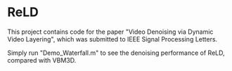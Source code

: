 # ReLD
This project contains code for the paper "Video Denoising via Dynamic Video Layering", which was submitted to IEEE Signal Processing Letters.

Simply run "Demo_Waterfall.m" to see the denoising performance of ReLD, compared with VBM3D.
